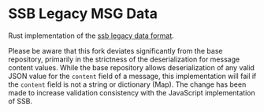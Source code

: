 # SSB Legacy MSG Data

Rust implementation of the [ssb legacy data format](https://spec.scuttlebutt.nz/feed/datamodel.html).

Please be aware that this fork deviates significantly from the base repository, primarily in the strictness of the deserialization for message content values. While the base repository allows deserialization of any valid JSON value for the `content` field of a message, this implementation will fail if the `content` field is not a string or dictionary (Map). The change has been made to increase validation consistency with the JavaScript implementation of SSB.
